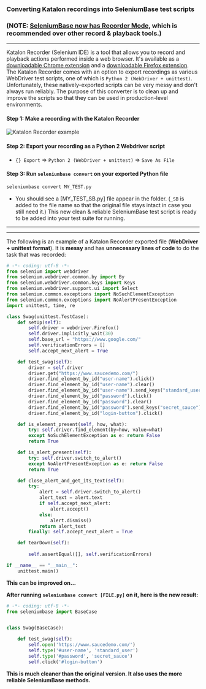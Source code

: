 ### Converting Katalon recordings into SeleniumBase test scripts

### (NOTE: **[SeleniumBase now has Recorder Mode](https://github.com/seleniumbase/SeleniumBase/blob/master/help_docs/recorder_mode.md)**, which is recommended over other record & playback tools.)

--------

Katalon Recorder (Selenium IDE) is a tool that allows you to record and playback actions performed inside a web browser. It's available as a [downloadable Chrome extension](https://chrome.google.com/webstore/detail/katalon-recorder-selenium/ljdobmomdgdljniojadhoplhkpialdid) and a [downloadable Firefox extension](https://addons.mozilla.org/en-US/firefox/addon/katalon-automation-record/). The Katalon Recorder comes with an option to export recordings as various WebDriver test scripts, one of which is ``Python 2 (WebDriver + unittest)``. Unfortunately, these natively-exported scripts can be very messy and don't always run reliably. The purpose of this converter is to clean up and improve the scripts so that they can be used in production-level environments.

#### Step 1: Make a recording with the Katalon Recorder

![](https://seleniumbase.io/cdn/img/katalon_recorder_2.png "Katalon Recorder example")

#### Step 2: Export your recording as a Python 2 Webdriver script

* ``{} Export`` => ``Python 2 (WebDriver + unittest)`` => ``Save As File``

#### Step 3: Run ``seleniumbase convert`` on your exported Python file

```bash
seleniumbase convert MY_TEST.py
```

* You should see a [MY_TEST_SB.py] file appear in the folder. (``_SB`` is added to the file name so that the original file stays intact in case you still need it.) This new clean & reliable SeleniumBase test script is ready to be added into your test suite for running.

--------

--------

The following is an example of a Katalon Recorder exported file (**WebDriver + unittest format**).
It is **messy** and has **unnecessary lines of code** to do the task that was recorded:

```python
# -*- coding: utf-8 -*-
from selenium import webdriver
from selenium.webdriver.common.by import By
from selenium.webdriver.common.keys import Keys
from selenium.webdriver.support.ui import Select
from selenium.common.exceptions import NoSuchElementException
from selenium.common.exceptions import NoAlertPresentException
import unittest, time, re

class Swag(unittest.TestCase):
    def setUp(self):
        self.driver = webdriver.Firefox()
        self.driver.implicitly_wait(30)
        self.base_url = "https://www.google.com/"
        self.verificationErrors = []
        self.accept_next_alert = True

    def test_swag(self):
        driver = self.driver
        driver.get("https://www.saucedemo.com/")
        driver.find_element_by_id("user-name").click()
        driver.find_element_by_id("user-name").clear()
        driver.find_element_by_id("user-name").send_keys("standard_user")
        driver.find_element_by_id("password").click()
        driver.find_element_by_id("password").clear()
        driver.find_element_by_id("password").send_keys("secret_sauce")
        driver.find_element_by_id("login-button").click()

    def is_element_present(self, how, what):
        try: self.driver.find_element(by=how, value=what)
        except NoSuchElementException as e: return False
        return True

    def is_alert_present(self):
        try: self.driver.switch_to_alert()
        except NoAlertPresentException as e: return False
        return True

    def close_alert_and_get_its_text(self):
        try:
            alert = self.driver.switch_to_alert()
            alert_text = alert.text
            if self.accept_next_alert:
                alert.accept()
            else:
                alert.dismiss()
            return alert_text
        finally: self.accept_next_alert = True

    def tearDown(self):
        
        self.assertEqual([], self.verificationErrors)

if __name__ == "__main__":
    unittest.main()
```

<div><b>This can be improved on...</b></div>

<b>After running <code>seleniumbase convert [FILE.py]</code> on it, here is the new result:</b>

```python
# -*- coding: utf-8 -*-
from seleniumbase import BaseCase


class Swag(BaseCase):

    def test_swag(self):
        self.open('https://www.saucedemo.com/')
        self.type('#user-name', 'standard_user')
        self.type('#password', 'secret_sauce')
        self.click('#login-button')
```

<b>This is much cleaner than the original version.
It also uses the more reliable SeleniumBase methods.</b>
